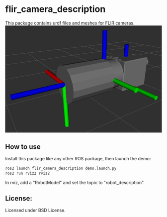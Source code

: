 # flir_camera_description

This package contains urdf files and meshes for FLIR cameras.
![banner image](images/blackfly_s_description.png)

## How to use
Install this package like any other ROS package, then launch the demo:
```
ros2 launch flir_camera_description demo.launch.py
ros2 run rviz2 rviz2
```
In rviz, add a "RobotModel" and set the topic to "robot_description".


## License:
Licensed under BSD License.

